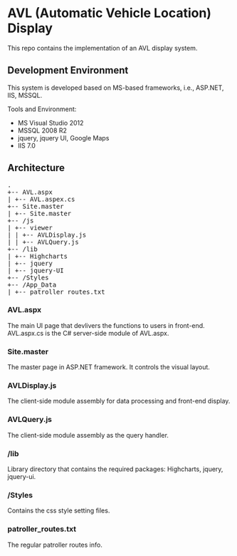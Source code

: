 AVL (Automatic Vehicle Location) Display
====

This repo contains the implementation of an AVL display system. 

## Development Environment
This system is developed based on MS-based frameworks, i.e., ASP.NET, IIS, MSSQL.

Tools and Environment:
* MS Visual Studio 2012
* MSSQL 2008 R2
* jquery, jquery UI, Google Maps
* IIS 7.0

## Architecture

<pre>
.
+-- AVL.aspx
| +-- AVL.aspex.cs 
+-- Site.master 
| +-- Site.master 
+-- /js 
| +-- viewer 
| | +-- AVLDisplay.js 
| | +-- AVLQuery.js 
+-- /lib 
| +-- Highcharts 
| +-- jquery 
| +-- jquery-UI 
+-- /Styles 
+-- /App_Data 
| +-- patroller_routes.txt 
</pre>

### AVL.aspx
The main UI page that devlivers the functions to users in front-end.
AVL.aspx.cs is the C# server-side module of AVL.aspx.

### Site.master
The master page in ASP.NET framework. It controls the visual layout.

### AVLDisplay.js
The client-side module assembly for data processing and front-end display.

### AVLQuery.js
The client-side module assembly as the query handler.

### /lib
Library directory that contains the required packages: Highcharts, jquery, jquery-ui.

### /Styles
Contains the css style setting files.

### patroller_routes.txt
The regular patroller routes info.


